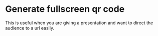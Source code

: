 # Generate fullscreen qr code

This is useful when you are giving a presentation and want to direct the audience to a url easily.
